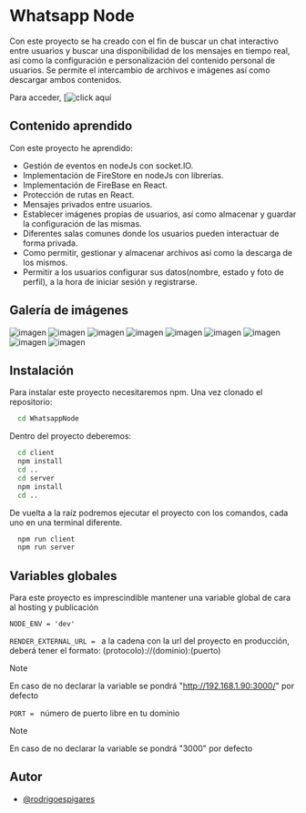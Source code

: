 
# Whatsapp Node

Con este proyecto se ha creado con el fin de buscar un chat interactivo entre usuarios y buscar una disponibilidad de los mensajes en tiempo real, así como la configuración e personalización del contenido personal de usuarios. Se permite el intercambio de archivos e imágenes así como descargar ambos contenidos.

Para acceder, [![click aquí](https://whatsappnoderodrigo.onrender.com/)


## Contenido aprendido

Con este proyecto he aprendido:

- Gestión de eventos en nodeJs con socket.IO.
- Implementación de FireStore en nodeJs con librerías.
- Implementación de FireBase en React.
- Protección de rutas en React.
- Mensajes privados entre usuarios.
- Establecer imágenes propias de usuarios, así como almacenar y guardar la configuración de las mismas.
- Diferentes salas comunes donde los usuarios pueden interactuar de forma privada.
- Como permitir, gestionar y almacenar archivos así como la descarga de los mismos.
- Permitir a los usuarios configurar sus datos(nombre, estado y foto de perfil), a la hora de iniciar sesión y registrarse.

## Galería de imágenes
![imagen](https://github.com/rodrigoespigares/WhatsappNode/assets/94736646/39772738-5b29-42c1-b4ff-ad08452e672b)
![imagen](https://github.com/rodrigoespigares/WhatsappNode/assets/94736646/42074bd2-fadd-4471-adb0-4cbf0a6ebd93)
![imagen](https://github.com/rodrigoespigares/WhatsappNode/assets/94736646/c9e11757-aefa-4c6a-98ad-3ad46c62def3)
![imagen](https://github.com/rodrigoespigares/WhatsappNode/assets/94736646/6f69c056-7d51-4be4-861d-344de817e240)
![imagen](https://github.com/rodrigoespigares/WhatsappNode/assets/94736646/eca9dc67-b935-4a8e-a14d-fc3336e9fa9b)
![imagen](https://github.com/rodrigoespigares/WhatsappNode/assets/94736646/339457cf-2e27-4d75-98f4-803338c8a743)
![imagen](https://github.com/rodrigoespigares/WhatsappNode/assets/94736646/414ed0d4-cfe5-46da-9ee1-e876eeee8b04)
![imagen](https://github.com/rodrigoespigares/WhatsappNode/assets/94736646/c4d2edcf-f4d6-4ca7-afda-66e914ceec6b)
![imagen](https://github.com/rodrigoespigares/WhatsappNode/assets/94736646/e7c33c17-ae50-4360-96ed-4149d9152172)


## Instalación

Para instalar este proyecto necesitaremos npm. Una vez clonado el repositorio:

```bash
  cd WhatsappNode
```

Dentro del proyecto deberemos:

```bash
  cd client
  npm install
  cd ..
  cd server
  npm install
  cd ..
```

De vuelta a la raíz podremos ejecutar el proyecto con los comandos, cada uno en una terminal diferente.

```bash
  npm run client
  npm run server
```


## Variables globales

Para este proyecto es imprescindible mantener una variable global de cara al hosting y publicación

`NODE_ENV = 'dev'`

`RENDER_EXTERNAL_URL = `  a la cadena con la url del proyecto en producción, deberá tener el formato: (protocolo)://(dominio):(puerto) 

>[!NOTE]
>En caso de no declarar la variable se pondrá "http://192.168.1.90:3000/" por defecto

`PORT = ` número de puerto libre en tu dominio

>[!NOTE]
>En caso de no declarar la variable se pondrá "3000" por defecto


## Autor

- [@rodrigoespigares](https://www.github.com/rodrigoespigares)

